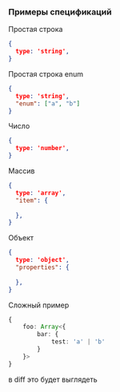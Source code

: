 ### Примеры спецификаций

Простая строка
```json
{
  type: 'string',
}
```

Простая строка enum

```json
{
  type: 'string',
  "enum": ["a", "b"]
}
```

Число

```json
{
  type: 'number',
}
```

Массив

```json
{
  type: 'array',
  "item": {
    
  },
}
```

Объект
```json
{
  type: 'object',
  "properties": {
    
  },
}
```

Сложный пример
```ts
{
    foo: Array<{
        bar: {
            test: 'a' | 'b'
        }
    }>
}
```
в diff это будет выглядеть
```

```